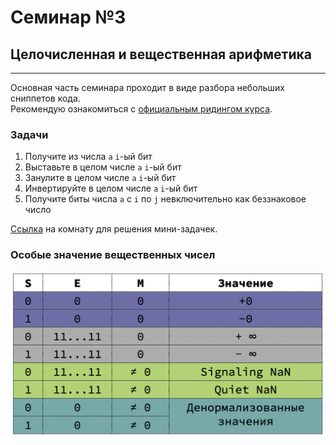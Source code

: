 # Семинар №3
## Целочисленная и вещественная арифметика

---

Основная часть семинара проходит в виде разбора небольших сниппетов кода.  
Рекомендую ознакомиться с [официальным ридингом курса](https://github.com/victor-yacovlev/mipt-diht-caos/tree/master/practice/math).

### Задачи

 1. Получите из числа `a` `i`-ый бит
 2. Выставьте в целом числе `a` `i`-ый бит
 3. Занулите в целом числе `a` `i`-ый бит
 4. Инвертируйте в целом числе `a` `i`-ый бит
 5. Получите биты числа `a` с `i` по `j` невключительно как беззнаковое число

[Ссылка](https://interview.cups.online/live-coding/?room=1d57eb84-2429-4e16-b0ad-e0fc3809297b) на комнату для 
решения мини-задачек.

### Особые значение вещественных чисел

![Floats](./pic/special-floats.png)